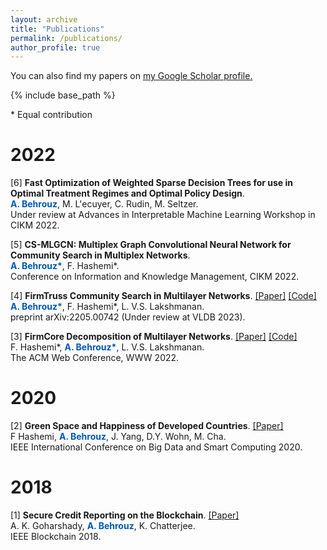 ```yaml
---
layout: archive
title: "Publications"
permalink: /publications/
author_profile: true
---
```


  You can also find my papers on <u><a href="{{author.googlescholar}}">my Google Scholar profile</a>.</u>


{% include base_path %}

\* Equal contribution

# 2022
[6] **Fast Optimization of Weighted Sparse Decision Trees for use in Optimal Treatment Regimes and Optimal Policy Design**.  
**<span style="color:#0059b3;">A. Behrouz</span>**, M. L\'ecuyer, C. Rudin, M. Seltzer.  
Under review at Advances in Interpretable Machine Learning Workshop in CIKM 2022.  

[5] **CS-MLGCN: Multiplex Graph Convolutional Neural Network for Community Search in Multiplex Networks**.  
**<span style="color:#0059b3;">A. Behrouz\*</span>**, F. Hashemi\*.  
Conference on Information and Knowledge Management, CIKM 2022.  

[4] **FirmTruss Community Search in Multilayer Networks**. [[Paper]](https://arxiv.org/pdf/2205.00742.pdf) [[Code]](https://github.com/joint-em/FTCS)  
**<span style="color:#0059b3;">A. Behrouz\*</span>**, F. Hashemi\*, L. V.S. Lakshmanan.  
preprint arXiv:2205.00742 (Under review at VLDB 2023).  

[3] **FirmCore Decomposition of Multilayer Networks**. [[Paper]](https://arxiv.org/pdf/2208.11200.pdf) [[Code]](https://github.com/joint-em/FirmCore)  
F. Hashemi*, **<span style="color:#0059b3;">A. Behrouz\*</span>**, L. V.S. Lakshmanan.  
The ACM Web Conference, WWW 2022.  


# 2020
[2] **Green Space and Happiness of Developed Countries**. [[Paper]](https://www.researchgate.net/profile/Donghee-Wohn/publication/340812176_Green_Space_and_Happiness_of_Developed_Countries/links/5ef9754945851550507b0766/Green-Space-and-Happiness-of-Developed-Countries.pdf)  
F Hashemi, **<span style="color:#0059b3;">A. Behrouz</span>**, J. Yang, D.Y. Wohn, M. Cha.  
IEEE International Conference on Big Data and Smart Computing 2020. 


# 2018
[1] **Secure Credit Reporting on the Blockchain**. [[Paper]](https://arxiv.org/pdf/1805.09104.pdf)  
A. K. Goharshady, **<span style="color:#0059b3;">A. Behrouz</span>**, K. Chatterjee.  
IEEE Blockchain 2018.
